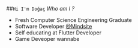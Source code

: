 ##```Hi I'm Doğaç```
_Who am I ?_
- Fresh Computer Science Engineering Graduate
- Software Developer [@Mindsite](https://www.themindsite.com)
- Self educating at Flutter Developer
- Game Deveoper wannabe
